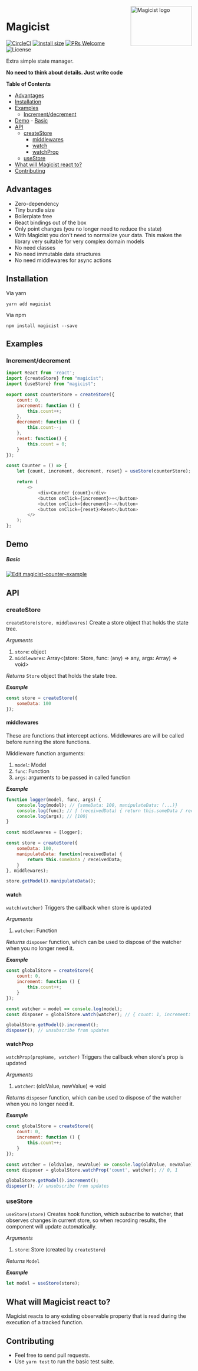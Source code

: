 <img align="right" alt='Magicist logo' width="166" height="108" src="https://github.com/Shilza/Magicist/blob/master/public/readmeLogo.png" />

# Magicist
[![CircleCI](https://circleci.com/gh/Shilza/Magicist.svg?style=svg)](https://circleci.com/gh/Shilza/Magicist)
[![install size](https://packagephobia.now.sh/badge?p=magicist)](https://packagephobia.now.sh/result?p=magicist)
[![PRs Welcome](https://img.shields.io/badge/PRs-welcome-brightgreen.svg?style=flat-square)](http://makeapullrequest.com)
![License](https://img.shields.io/npm/l/magicist.svg?colorB=brightgreen&style=popout)


Extra simple state manager.

**No need to think about details. Just write code**

<!-- START doctoc generated TOC please keep comment here to allow auto update -->
<!-- DON'T EDIT THIS SECTION, INSTEAD RE-RUN doctoc TO UPDATE -->
**Table of Contents**

- [Advantages](#advantages)
- [Installation](#installation)
- [Examples](#examples)
  - [Increment/decrement](#incrementdecrement)
- [Demo](#demo)
      - [Basic](#basic)
- [API](#api)
  - [createStore](#createstore)
    - [middlewares](#middlewares)
    - [watch](#watch)
    - [watchProp](#watchprop)
  - [useStore](#usestore)
- [What will Magicist react to?](#what-will-magicist-react-to)
- [Contributing](#contributing)

<!-- END doctoc generated TOC please keep comment here to allow auto update -->


## Advantages

* Zero-dependency
* Tiny bundle size
* Boilerplate free
* React bindings out of the box
* Only point changes (you no longer need to reduce the state)
* With Magicist you don't need to normalize your data. This makes the library very suitable for very complex domain models
* No need classes
* No need immutable data structures
* No need middlewares for async actions

## Installation

Via yarn
```
yarn add magicist
```

Via npm 
```
npm install magicist --save
```

## Examples
### Increment/decrement
```javascript
import React from 'react';
import {createStore} from "magicist";
import {useStore} from "magicist";

export const counterStore = createStore({
    count: 0,
    increment: function () {
        this.count++;
    },
    decrement: function () {
        this.count--;
    },
    reset: function() {
        this.count = 0;
    }
});

const Counter = () => {
    let {count, increment, decrement, reset} = useStore(counterStore);

    return (
        <>
            <div>Counter {count}</div>
            <button onClick={increment}>+</button>
            <button onClick={decrement}>-</button>
            <button onClick={reset}>Reset</button>
        </>
    );
};
```

## Demo
##### Basic 
[![Edit magicist-counter-example](https://codesandbox.io/static/img/play-codesandbox.svg)](https://codesandbox.io/s/magicist-counter-example-ktynt?fontsize=14)

## API
### createStore
`createStore(store, middlewares)` Create a store object that holds the state tree.

*Arguments*
1. `store`: object
2. `middlewares`: Array<(store: Store, func: (any) => any, args: Array<any>) => void>

*Returns* 
`Store` object that holds the state tree.

***Example***
```javascript
const store = createStore({
    someData: 100
});
```
#### middlewares

These are functions that intercept actions.
Middlewares are will be called before running the store functions.

Middleware function arguments: 
1. `model`: Model
2. `func`: Function
3. `args`: arguments to be passed in called function  

***Example***
```javascript
function logger(model, func, args) {
    console.log(model); // {someData: 100, manipulateData: (...)}
    console.log(func); // ƒ (receivedData) { return this.someData / receivedData; }
    console.log(args); // [100]
}

const middlewares = [logger];

const store = createStore({
    someData: 100,
    manipulateData: function(receivedData) {
        return this.someData / receivedData;
    }
}, middlewares);

store.getModel().manipulateData();
```


#### watch
`watch(watcher)` Triggers the callback when store is updated

*Arguments*
1. `watcher`: Function

*Returns* 
`disposer` function, which can be used to dispose of the watcher when you no longer need it.

***Example***

```javascript
const globalStore = createStore({
    count: 0,
    increment: function () {
        this.count++;
    }
});

const watcher = model => console.log(model);
const disposer = globalStore.watch(watcher); // { count: 1, increment: (...) }

globalStore.getModel().increment();
disposer(); // unsubscribe from updates
```

#### watchProp
`watchProp(propName, watcher)` Triggers the callback when store's prop is updated

*Arguments*
1. `watcher`: (oldValue, newValue) => void

*Returns* 
`disposer` function, which can be used to dispose of the watcher when you no longer need it.

***Example***

```javascript
const globalStore = createStore({
    count: 0,
    increment: function () {
        this.count++;
    }
});

const watcher = (oldValue, newValue) => console.log(oldValue, newValue);
const disposer = globalStore.watchProp('count', watcher); // 0, 1

globalStore.getModel().increment();
disposer(); // unsubscribe from updates
```

### useStore
`useStore(store)` Creates hook function, which subscribe to watcher, that observes changes in current store, so when recording results, the component will update automatically.

*Arguments*
1. `store`: Store (created by `createStore`)

*Returns* 
`Model`

***Example***
```javascript
let model = useStore(store);
```
## What will Magicist react to?
Magicist reacts to any existing observable property that is read during the execution of a tracked function.

## Contributing

* Feel free to send pull requests.
* Use `yarn test` to run the basic test suite.
